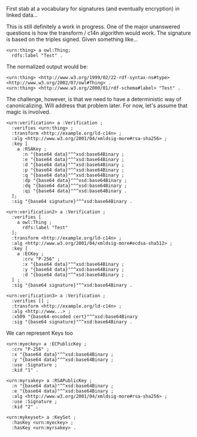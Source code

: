 First stab at a vocabulary for signatures (and eventually encryption) in linked data...

This is still definitely a work in progress. One of the major unanswered questions is how the transform / c14n algorithm would work. The signature is based on the triples signed. Given something like...

```
<urn:thing> a owl:Thing;
  rdfs:label "Test" .
```

The normalized output would be:
```
<urn:thing> <http://www.w3.org/1999/02/22-rdf-syntax-ns#type> <http://www.w3.org/2002/07/owl#Thing> .
<urn:thing> <http://www.w3.org/2000/01/rdf-schema#label> "Test" .
```

The challenge, however, is that we need to have a deterministic way of canonicalizing. Will address that problem later. For now, let's assume that magic is involved.

```
<urn:verification> a :Verification ;
  :verifies <urn:thing> ;
  :transform <http://example.org/ld-c14n> ;
  :alg <http://www.w3.org/2001/04/xmldsig-more#rsa-sha256> ;
  :key [ 
    a :RSAKey ;
      :n "{base64 data}"^^xsd:base64Binary ;
      :e "{base64 data}"^^xsd:base64Binary ;
      :d "{base64 data}"^^xsd:base64Binary ;
      :p "{base64 data}"^^xsd:base64Binary ;
      :q "{base64 data}"^^xsd:base64Binary ;
      :dp "{base64 data}"^^xsd:base64Binary ;
      :dq "{base64 data}"^^xsd:base64Binary ;
      :qi "{base64 data}"^^xsd:base64Binary .
  ];
  :sig "{base64 signature}"^^xsd:base64Binary .

<urn:verification2> a :Verification ;
  :verifies [
    a owl:Thing ;
      rdfs:label "Test"
  ];
  :transform <http://example.org/ld-c14n> ;
  :alg <http://www.w3.org/2001/04/xmldsig-more#ecdsa-sha512> ;
  :key [
    a :ECKey ;
      :crv "P-256" ;
      :x "{base64 data}"^^xsd:base64Binary ;
      :y "{base64 data}"^^xsd:base64Binary ;
      :d "{base64 data}"^^xsd:base64Binary ;
  ] ;
  :sig "{base64 signature}"^^xsd:base64Binary .

<urn:verification3> a :Verification ;
  :verifies [] ;
  :transform <http://example.org/ld-c14n> ;
  :alg <http://www...> ;
  :x509 "{base64-encoded cert}"^^xsd:base64Binary
  :sig "{base64 signature}"^^xsd:base64Binary .
```

We can represent Keys too

```
<urn:myeckey> a :ECPublicKey ;
  :crv "P-256" ;
  :x "{base64 data}"^^xsd:base64Binary ;
  :y "{base64 data}"^^xsd:base64Binary ;
  :use :Signature ;
  :kid "1" .

<urn:myrsakey> a :RSAPublicKey ;
  :n "{base64 data}"^^xsd:base64Binary ;
  :e "{base64 data}"^^xsd:base64Binary ;
  :alg <http://www.w3.org/2001/04/xmldsig-more#rsa-sha256> ;
  :use :Signature ;
  :kid "2" .

<urn:mykeyset> a :KeySet ;
  :hasKey <urn:myeckey> ;
  :hasKey <urn:myrsakey> .
```